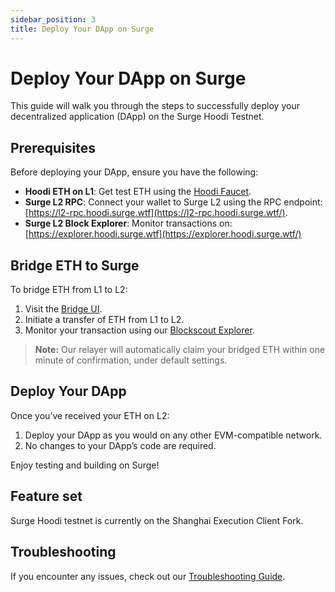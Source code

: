 ```yaml
---
sidebar_position: 3
title: Deploy Your DApp on Surge
---
```


# Deploy Your DApp on Surge

This guide will walk you through the steps to successfully deploy your decentralized application (DApp) on the Surge
Hoodi Testnet.

## Prerequisites

Before deploying your DApp, ensure you have the following:

- **Hoodi ETH on L1**: Get test ETH using the [Hoodi Faucet](https://hoodi-faucet.pk910.de/).
- **Surge L2 RPC**: Connect your wallet to Surge L2 using the RPC
  endpoint: [https://l2-rpc.hoodi.surge.wtf](https://l2-rpc.hoodi.surge.wtf/). 
- **Surge L2 Block Explorer**: Monitor transactions
  on: [https://explorer.hoodi.surge.wtf](https://explorer.hoodi.surge.wtf/)

## Bridge ETH to Surge

To bridge ETH from L1 to L2:

1. Visit the [Bridge UI](https://bridge.hoodi.surge.wtf).
2. Initiate a transfer of ETH from L1 to L2.
3. Monitor your transaction using our [Blockscout Explorer](https://explorer.hoodi.surge.wtf/).

>  **Note:** Our relayer will automatically claim your bridged ETH within one minute of confirmation, under default settings.

## Deploy Your DApp

Once you’ve received your ETH on L2:

1. Deploy your DApp as you would on any other EVM-compatible network.
2. No changes to your DApp’s code are required.

Enjoy testing and building on Surge!

## Feature set

Surge Hoodi testnet is currently on the Shanghai Execution Client Fork.

## Troubleshooting

If you encounter any issues, check out our [Troubleshooting Guide](docs/troubleshooting/index.mdx).
